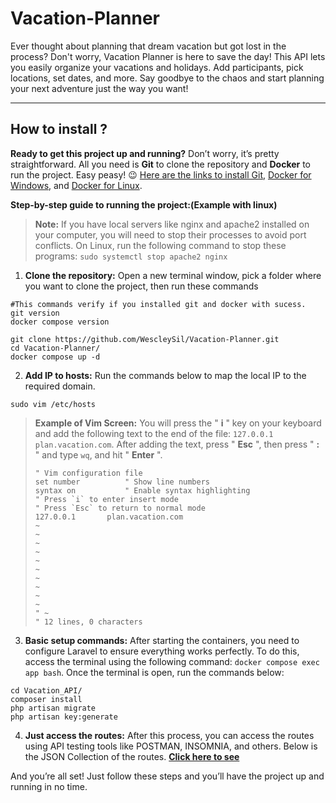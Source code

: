 # Vacation-Planner

 Ever thought about planning that dream vacation but got lost in the process? Don't worry, Vacation Planner is here to save the day! This API lets you easily organize your vacations and holidays. Add participants, pick locations, set dates, and more. Say goodbye to the chaos and start planning your next adventure just the way you want!
___

## How to install ?

**Ready to get this project up and running?** Don’t worry, it’s pretty straightforward. All you need is **Git** to clone the repository and **Docker** to run the project. Easy peasy! 😉 [Here are the links to install Git](https://git-scm.com/downloads), [Docker for Windows](https://docs.docker.com/desktop/install/windows-install/), and [Docker for Linux](https://docs.docker.com/engine/install/ubuntu/).

**Step-by-step guide to running the project:(Example with linux)**

> **Note:** If you have local servers like nginx and apache2 installed on your computer, you will need to stop their processes to avoid port conflicts. On Linux, run the following command to stop these programs: `sudo systemctl stop apache2 nginx`
1. **Clone the repository:** Open a new terminal window, pick a folder where you want to clone the project, then run these commands
```shell 
#This commands verify if you installed git and docker with sucess.
git version
docker compose version
```
```shell
git clone https://github.com/WescleySil/Vacation-Planner.git
cd Vacation-Planner/
docker compose up -d
```

2. **Add IP to hosts:** Run the commands below to map the local IP to the required domain.
```shell
sudo vim /etc/hosts
```
> **Example of Vim Screen:** You will press the " **i** " key on your keyboard and add the following text to the end of the file: `127.0.0.1  plan.vacation.com`. After adding the text, press " **Esc** ", then press " **:** " and type `wq`, and hit " **Enter** ".
> 
>```vim
>" Vim configuration file
>set number          " Show line numbers
>syntax on           " Enable syntax highlighting
>" Press `i` to enter insert mode
>" Press `Esc` to return to normal mode
>127.0.0.1       plan.vacation.com
>~                                  
>~                                  
>~                                  
>~                                  
>~                                  
>~                                  
>~                                  
>~                                  
>~                                  
>~                                  
>" ~                                 
>" 12 lines, 0 characters


3. **Basic setup commands:** After starting the containers, you need to configure Laravel to ensure everything works perfectly. To do this, access the terminal using the following command: `docker compose exec app bash`. Once the terminal is open, run the commands below:
```shell
cd Vacation_API/
composer install
php artisan migrate
php artisan key:generate
```

4. **Just access the routes:** After this process, you can access the routes using API testing tools like POSTMAN, INSOMNIA, and others. Below is the JSON Collection of the routes.
[**Click here to see**](./collection.json)

And you’re all set! Just follow these steps and you’ll have the project up and running in no time.



